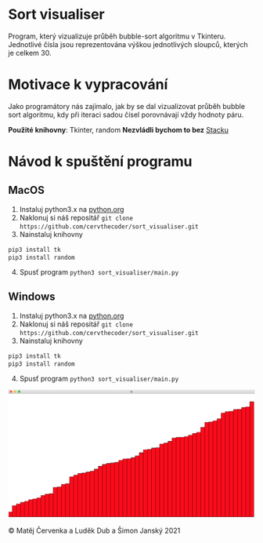 # Sort visualiser
Program, který vizualizuje průběh bubble-sort algoritmu v Tkinteru. Jednotlivé čísla jsou reprezentována výškou jednotlivých sloupců, kterých je celkem
30.

# Motivace k vypracování
Jako programátory nás zajímalo, jak by se dal vizualizovat průběh bubble sort algoritmu, kdy při iteraci sadou čísel porovnávají vždy hodnoty páru.

**Použité knihovny**: Tkinter, random
**Nezvládli bychom to bez** <a href="https://stackoverflow.com/">Stacku</a>

# Návod k spuštění programu
## MacOS
1. Instaluj python3.x na <a href="https://www.python.org/downloads/mac-osx/">python.org</a>
2. Naklonuj si náš repositář `git clone https://github.com/cervthecoder/sort_visualiser.git`
3. Nainstaluj knihovny
```shell
pip3 install tk
pip3 install random
```
4. Spusť program `python3 sort_visualiser/main.py`

## Windows
1. Instaluj python3.x na <a href="https://www.python.org/downloads/windows/">python.org</a>
2. Naklonuj si náš repositář `git clone https://github.com/cervthecoder/sort_visualiser.git`
3. Nainstaluj knihovny
```shell
pip3 install tk
pip3 install random
```
4. Spusť program `python3 sort_visualiser/main.py`

![](/sort_vis.png)


© Matěj Červenka a Luděk Dub a Šimon Janský 2021
